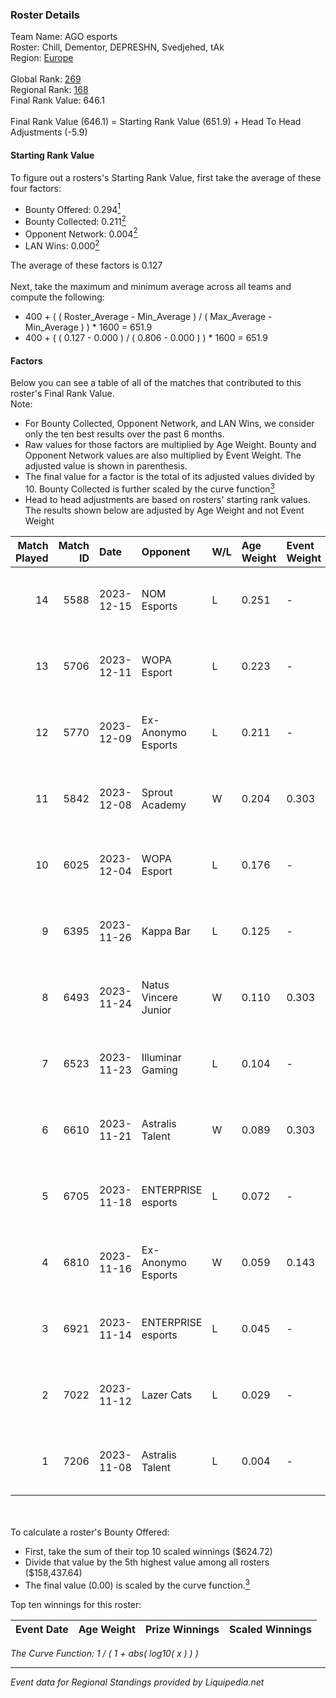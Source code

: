 ### Roster Details<br />
Team Name: AGO esports<br />
Roster: Chill, Dementor, DEPRESHN, Svedjehed, tAk<br />
Region: [Europe]( ../standings_europe.md)<br />
<br />
Global Rank: [269](../standings_global.md)<br />
Regional Rank: [168]( ../standings_europe.md)<br />
Final Rank Value:  646.1<br />
<br />
Final Rank Value (646.1) = Starting Rank Value (651.9) + Head To Head Adjustments (-5.9)<br />

#### Starting Rank Value<br />
To figure out a rosters's Starting Rank Value, first take the average of these four factors:<br />
- Bounty Offered: 0.294[<sup>1</sup>](#table2)
- Bounty Collected: 0.211[<sup>2</sup>](#table1)
- Opponent Network: 0.004[<sup>2</sup>](#table1)
- LAN Wins: 0.000[<sup>2</sup>](#table1)

The average of these factors is 0.127<br />
<br />
Next, take the maximum and minimum average across all teams and compute the following:<br />
- 400 + ( ( Roster_Average - Min_Average ) / ( Max_Average - Min_Average ) ) * 1600 = 651.9
- 400 + ( ( 0.127 - 0.000 ) / ( 0.806 - 0.000 ) ) * 1600 = 651.9


#### Factors<br />
Below you can see a table of all of the matches that contributed to this roster's Final Rank Value.<br />
Note:<br />

- For Bounty Collected, Opponent Network, and LAN Wins, we consider only the ten best results over the past 6 months.
- Raw values for those factors are multiplied by Age Weight. Bounty and Opponent Network values are also multiplied by Event Weight. The adjusted value is shown in parenthesis.
- The final value for a factor is the total of its adjusted values divided by 10. Bounty Collected is further scaled by the curve function[<sup>3</sup>](#curveFunction)
- Head to head adjustments are based on rosters' starting rank values. The results shown below are adjusted by Age Weight and not Event Weight
<span id="table1"></span><br />


| Match Played | Match ID | Date       | Opponent             | W/L | Age Weight | Event Weight | Bounty Collected | Opponent Network | LAN Wins  | H2H Adj. | Roster                                         |
| -: | -: | :- | :- | :- | :- | :- | :- | :- | :- | -: | :- |
|           14 |     5588 | 2023-12-15 | NOM Esports          | L   | 0.251      | -            | -                | -                | -         |    -3.44 | Chill, Dementor, DEPRESHN, Svedjehed, tAk      |
|           13 |     5706 | 2023-12-11 | WOPA Esport          | L   | 0.223      | -            | -                | -                | -         |    -2.35 | Dementor, DEPRESHN, sh3nanigan, Svedjehed, tAk |
|           12 |     5770 | 2023-12-09 | Ex-Anonymo Esports   | L   | 0.211      | -            | -                | -                | -         |    -2.18 | Chill, Dementor, DEPRESHN, Svedjehed, tAk      |
|           11 |     5842 | 2023-12-08 | Sprout Academy       | W   | 0.204      | 0.303        | 0.000 (0.000)    | 0.001 (0.000)    | 0 (0.000) |     1.83 | Dementor, DEPRESHN, sh3nanigan, Svedjehed, tAk |
|           10 |     6025 | 2023-12-04 | WOPA Esport          | L   | 0.176      | -            | -                | -                | -         |    -1.87 | Dementor, DEPRESHN, sh3nanigan, Svedjehed, tAk |
|            9 |     6395 | 2023-11-26 | Kappa Bar            | L   | 0.125      | -            | -                | -                | -         |    -1.83 | delle, Dementor, DEPRESHN, Svedjehed, tAk      |
|            8 |     6493 | 2023-11-24 | Natus Vincere Junior | W   | 0.110      | 0.303        | 0.025 (0.001)    | 0.492 (0.016)    | 0 (0.000) |     2.61 | delle, Dementor, DEPRESHN, Svedjehed, tAk      |
|            7 |     6523 | 2023-11-23 | Illuminar Gaming     | L   | 0.104      | -            | -                | -                | -         |    -1.18 | delle, Dementor, DEPRESHN, Svedjehed, tAk      |
|            6 |     6610 | 2023-11-21 | Astralis Talent      | W   | 0.089      | 0.303        | 0.030 (0.001)    | 0.613 (0.017)    | 0 (0.000) |     2.42 | delle, Dementor, DEPRESHN, Svedjehed, tAk      |
|            5 |     6705 | 2023-11-18 | ENTERPRISE esports   | L   | 0.072      | -            | -                | -                | -         |    -0.35 | delle, Dementor, DEPRESHN, Svedjehed, tAk      |
|            4 |     6810 | 2023-11-16 | Ex-Anonymo Esports   | W   | 0.059      | 0.143        | 0.019 (0.000)    | 0.295 (0.002)    | 0 (0.000) |     1.22 | delle, Dementor, DEPRESHN, Svedjehed, tAk      |
|            3 |     6921 | 2023-11-14 | ENTERPRISE esports   | L   | 0.045      | -            | -                | -                | -         |    -0.22 | delle, Dementor, DEPRESHN, Svedjehed, tAk      |
|            2 |     7022 | 2023-11-12 | Lazer Cats           | L   | 0.029      | -            | -                | -                | -         |    -0.50 | delle, Dementor, DEPRESHN, Svedjehed, tAk      |
|            1 |     7206 | 2023-11-08 | Astralis Talent      | L   | 0.004      | -            | -                | -                | -         |    -0.01 | delle, Dementor, DEPRESHN, Svedjehed, tAk      |

<br />
<span id="table2"></span><br />
To calculate a roster's Bounty Offered:<br />

- First, take the sum of their top 10 scaled winnings ($624.72)
- Divide that value by the 5th highest value among all rosters ($158,437.64)
- The final value (0.00) is scaled by the curve function.[<sup>3</sup>](#curveFunction)

Top ten winnings for this roster:<br />

| Event Date | Age Weight | Prize Winnings | Scaled Winnings |
| :- | -: | :- | :- |


<span id="curveFunction"></span>_The Curve Function: 1 / ( 1 + abs( log10( x ) ) )_<br />

---
_Event data for Regional Standings provided by Liquipedia.net_<br />
